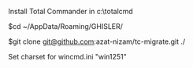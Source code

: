 Install Total Commander in c:\totalcmd

$cd ~/AppData/Roaming/GHISLER/

$git clone git@github.com:azat-nizam/tc-migrate.git ./

Set charset for wincmd.ini "win1251"
